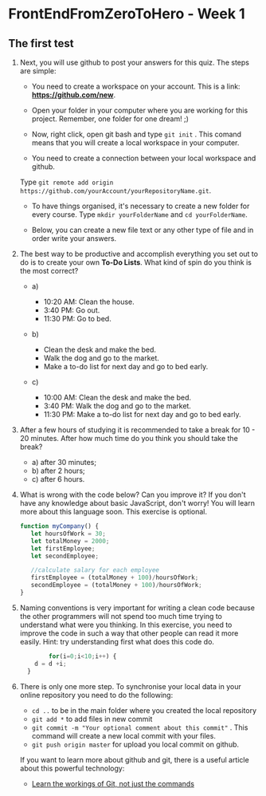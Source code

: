 # FrontEndFromZeroToHero - Week 1

## The first test

1. Next, you will use github to post your answers for this quiz. The steps are simple:

    * You need to create a workspace on your account. This is a link: **https://github.com/new**.
    
    * Open your folder in your computer where you are working for this project. Remember, one folder for one dream! ;)
    
    * Now, right click, open git bash and type `` git init `` . This comand means that you will create a local workspace in your computer. 
    
    * You need to create a connection between your local workspace and github.
    
    Type `` git remote add origin https://github.com/yourAccount/yourRepositoryName.git ``.
    
    * To have things organised, it's necessary to create a new folder for every course. Type ``mkdir yourFolderName`` and ``cd yourFolderName``.
    
    * Below, you can create a new file text or any other type of file and in order write your answers. 

2. The best way to be productive and accomplish everything you set out to do is to create your own **To-Do Lists**. What kind of spin do you think is the most correct?  
    
    * a)
        * 10:20 AM: Clean the house.
        * 3:40 PM: Go out.
        * 11:30 PM: Go to bed.
        
    * b) 
        * Clean the desk and make the bed.
        * Walk the dog and go to the market.
        * Make a to-do list for next day and go to bed early.
        
    * c)
        * 10:00 AM: Clean the desk and make the bed.
        * 3:40 PM: Walk the dog and go to the market.
        * 11:30 PM: Make a to-do list for next day and go to bed early.
   
3. After a few hours of studying it is recommended to take a break for 10 - 20 minutes. After how much time do you think you should take the break?
    * a) after 30 minutes;
    * b) after 2 hours;
    * c) after 6 hours.
    
4. What is wrong with the code below? Can you improve it? If you don't have any knowledge about basic JavaScript, don't worry! You will learn more about this language soon. This exercise is optional. 
 
    ```javascript
    function myCompany() {
       let hoursOfWork = 30;
       let totalMoney = 2000;
       let firstEmployee;
       let secondEmployee;

       //calculate salary for each employee
       firstEmployee = (totalMoney + 100)/hoursOfWork;
       secondEmployee = (totalMoney + 100)/hoursOfWork;
   }
   ```
5. Naming conventions is very important for writing a clean code because the other programmers will not spend too much time trying to understand what were you thinking. In this exercise, you need to improve the code in such a way that other people can read it more easily. Hint: try understanding first what does this code do. 
   ```javascript
           for(i=0;i<10;i++) {
       d = d +i;
     }
   ```    

6. There is only one more step. To synchronise your local data in your online repository you need to do the following: 

    * ``cd ..`` to be in the main folder where you created the local repository
    * ``git add *`` to add files in new commit
    * ``git commit -m "Your optional comment about this commit"`` . This command will create a new local commit with your files.
    * ``git push origin master`` for upload you local commit on github.
       
    If you want to learn more about github and git, there is a useful article about this powerful technology: 
    * [Learn the workings of Git, not just the commands](https://www.ibm.com/developerworks/library/d-learn-workings-git)
